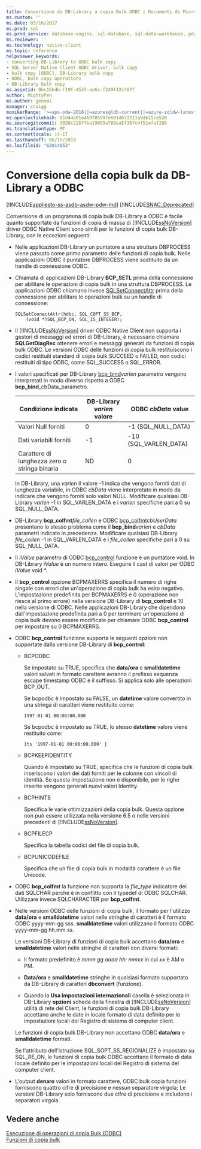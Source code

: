 ```yaml
---
title: Conversione da DB-Library a copia Bulk ODBC | Documenti di Microsoft
ms.custom: ''
ms.date: 03/16/2017
ms.prod: sql
ms.prod_service: database-engine, sql-database, sql-data-warehouse, pdw
ms.reviewer: ''
ms.technology: native-client
ms.topic: reference
helpviewer_keywords:
- converting DB-Library to ODBC bulk copy
- SQL Server Native Client ODBC driver, bulk copy
- bulk copy [ODBC], DB-Library bulk copy
- ODBC, bulk copy operations
- DB-Library bulk copy
ms.assetid: 0bc15bdb-f19f-4537-ac6c-f249f42cf07f
author: MightyPen
ms.author: genemi
manager: craigg
monikerRange: '>=aps-pdw-2016||=azuresqldb-current||=azure-sqldw-latest||>=sql-server-2016||=sqlallproducts-allversions||>=sql-server-linux-2017||=azuresqldb-mi-current'
ms.openlocfilehash: 81d44a01e46078599fe601d672211a9d615ce528
ms.sourcegitcommit: 3026c22b7fba19059a769ea5f367c4f51efaf286
ms.translationtype: MT
ms.contentlocale: it-IT
ms.lasthandoff: 06/15/2019
ms.locfileid: "63014053"
---
```

# <a name="converting-from-db-library-to-odbc-bulk-copy"></a>Conversione della copia bulk da DB-Library a ODBC
[!INCLUDE[appliesto-ss-asdb-asdw-pdw-md](../../includes/appliesto-ss-asdb-asdw-pdw-md.md)]
[!INCLUDE[SNAC_Deprecated](../../includes/snac-deprecated.md)]

  Conversione di un programma di copia bulk DB-Library a ODBC è facile quanto supportate da funzioni di copia di massa di [!INCLUDE[ssNoVersion](../../includes/ssnoversion-md.md)] driver ODBC Native Client sono simili per le funzioni di copia bulk DB-Library, con le eccezioni seguenti:  
  
-   Nelle applicazioni DB-Library un puntatore a una struttura DBPROCESS viene passato come primo parametro delle funzioni di copia bulk. Nelle applicazioni ODBC il puntatore DBPROCESS viene sostituito da un handle di connessione ODBC.  
  
-   Chiamata di applicazioni DB-Library **BCP_SETL** prima della connessione per abilitare le operazioni di copia bulk in una struttura DBPROCESS. Le applicazioni ODBC chiamano invece [SQLSetConnectAttr](../../relational-databases/native-client-odbc-api/sqlsetconnectattr.md) prima della connessione per abilitare le operazioni bulk su un handle di connessione:  
  
    ```  
    SQLSetConnectAttr(hdbc, SQL_COPT_SS_BCP,  
        (void *)SQL_BCP_ON, SQL_IS_INTEGER);  
    ```  
  
-   Il [!INCLUDE[ssNoVersion](../../includes/ssnoversion-md.md)] driver ODBC Native Client non supporta i gestori di messaggi ed errori di DB-Library, è necessario chiamare **SQLGetDiagRec** ottenere errori e messaggi generati da funzioni di copia bulk ODBC. Le versioni ODBC delle funzioni di copia bulk restituiscono i codici restituiti standard di copia bulk SUCCEED o FAILED, non codici restituiti di tipo ODBC, come SQL_SUCCESS o SQL_ERROR.  
  
-   I valori specificati per DB-Library [bcp_bind](../../relational-databases/native-client-odbc-extensions-bulk-copy-functions/bcp-bind.md)*varlen* parametro vengono interpretati in modo diverso rispetto a ODBC **bcp_bind**_cbData_parametro.  
  
    |Condizione indicata|DB-Library *varlen* valore|ODBC *cbData* value|  
    |-------------------------|--------------------------------|-------------------------|  
    |Valori Null forniti|0|-1 (SQL_NULL_DATA)|  
    |Dati variabili forniti|-1|-10 (SQL_VARLEN_DATA)|  
    |Carattere di lunghezza zero o stringa binaria|ND|0|  
  
     In DB-Library, una *varlen* il valore -1 indica che vengono forniti dati di lunghezza variabile, in ODBC *cbData* viene interpretato in modo da indicare che vengono forniti solo valori NULL. Modificare qualsiasi DB-Library *varlen* -1 in SQL_VARLEN_DATA e i *varlen* specifiche pari a 0 su SQL_NULL_DATA.  
  
-   DB-Library **bcp_colfmt**_file_collen_ e ODBC [bcp_colfmt](../../relational-databases/native-client-odbc-extensions-bulk-copy-functions/bcp-colfmt.md)*cbUserData* presentano lo stesso problema come il  **bcp_bind**_varlen_ e *cbData* parametri indicato in precedenza. Modificare qualsiasi DB-Library *file_collen* -1 in SQL_VARLEN_DATA e i *file_collen* specifiche pari a 0 su SQL_NULL_DATA.  
  
-   Il *iValue* parametro di ODBC [bcp_control](../../relational-databases/native-client-odbc-extensions-bulk-copy-functions/bcp-control.md) funzione è un puntatore void. In DB-Library *iValue* è un numero intero. Eseguire il cast di valori per ODBC *iValue* void *.  
  
-   Il **bcp_control** opzione BCPMAXERRS specifica il numero di righe singole con errori che un'operazione di copia bulk ha esito negativo. L'impostazione predefinita per BCPMAXERRS è 0 (operazione non riesce al primo errore) nella versione DB-Library di **bcp_control** e 10 nella versione di ODBC. Nelle applicazioni DB-Library che dipendono dall'impostazione predefinita pari a 0 per terminare un'operazione di copia bulk devono essere modificate per chiamare ODBC **bcp_control** per impostare su 0 BCPMAXERRS.  
  
-   ODBC **bcp_control** funzione supporta le seguenti opzioni non supportate dalla versione DB-Library di **bcp_control**:  
  
    -   BCPODBC  
  
         Se impostato su TRUE, specifica che **data/ora** e **smalldatetime** valori salvati in formato carattere avranno il prefisso sequenza escape timestamp ODBC e il suffisso. Si applica solo alle operazioni BCP_OUT.  
  
         Se bcpodbc è impostato su FALSE, un **datetime** valore convertito in una stringa di caratteri viene restituito come:  
  
        ```  
        1997-01-01 00:00:00.000  
        ```  
  
         Se bcpodbc è impostato su TRUE, lo stesso **datetime** valore viene restituito come:  
  
        ```  
        {ts '1997-01-01 00:00:00.000' }  
        ```  
  
    -   BCPKEEPIDENTITY  
  
         Quando è impostato su TRUE, specifica che le funzioni di copia bulk inseriscono i valori dei dati forniti per le colonne con vincoli di identità. Se questa impostazione non è disponibile, per le righe inserite vengono generati nuovi valori Identity.  
  
    -   BCPHINTS  
  
         Specifica le varie ottimizzazioni della copia bulk. Questa opzione non può essere utilizzata nella versione 6.5 o nelle versioni precedenti di [!INCLUDE[ssNoVersion](../../includes/ssnoversion-md.md)].  
  
    -   BCPFILECP  
  
         Specifica la tabella codici del file di copia bulk.  
  
    -   BCPUNICODEFILE  
  
         Specifica che un file di copia bulk in modalità carattere è un file Unicode.  
  
-   ODBC **bcp_colfmt** la funzione non supporta la *file_type* indicatore dei dati SQLCHAR perché è in conflitto con il typedef di ODBC SQLCHAR. Utilizzare invece SQLCHARACTER per **bcp_colfmt**.  
  
-   Nelle versioni ODBC delle funzioni di copia bulk, il formato per l'utilizzo **data/ora** e **smalldatetime** valori nelle stringhe di caratteri è il formato ODBC yyyy-mm-gg sss. **smalldatetime** valori utilizzano il formato ODBC yyyy-mm-gg hh.mm.ss.  
  
     Le versioni DB-Library di funzioni di copia bulk accettano **data/ora** e **smalldatetime** valori nelle stringhe di caratteri con diversi formati:  
  
    -   Il formato predefinito è *mmm gg aaaa hh: mmxx* in cui *xx* è AM o PM.  
  
    -   **Data/ora** e **smalldatetime** stringhe in qualsiasi formato supportato da DB-Library di caratteri **dbconvert** (funzione).  
  
    -   Quando la **Usa impostazioni internazionali** casella è selezionata in DB-Library **opzioni** scheda della finestra di [!INCLUDE[ssNoVersion](../../includes/ssnoversion-md.md)] utilità di rete del Client, le funzioni di copia bulk DB-Library accettano anche le date in locale formato di data definito per le impostazioni locali del Registro di sistema di computer client.  
  
     Le funzioni di copia bulk DB-Library non accettano ODBC **data/ora** e **smalldatetime** formati.  
  
     Se l'attributo dell'istruzione SQL_SOPT_SS_REGIONALIZE è impostato su SQL_RE_ON, le funzioni di copia bulk ODBC accettano il formato di data locale definito per le impostazioni locali del Registro di sistema del computer client.  
  
-   L'output **denaro** valori in formato carattere, ODBC bulk copia funzioni forniscono quattro cifre di precisione e nessun separatore virgola; Le versioni DB-Library solo forniscono due cifre di precisione e includono i separatori virgola.  
  
## <a name="see-also"></a>Vedere anche  
 [Esecuzione di operazioni di copia Bulk &#40;ODBC&#41;](../../relational-databases/native-client-odbc-bulk-copy-operations/performing-bulk-copy-operations-odbc.md)   
 [Funzioni di copia bulk](../../relational-databases/native-client-odbc-extensions-bulk-copy-functions/sql-server-driver-extensions-bulk-copy-functions.md)  
  
  
